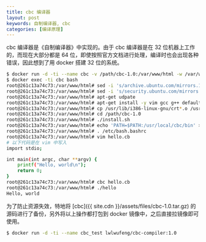 ```yaml
---
title: cbc 编译器
layout: post
keywords: 自制编译器, cbc
categories: [编译原理]
---
```


cbc 编译器是《自制编译器》中实现的。由于 cbc 编译器是在 32 位机器上工作的，而现在大部分都是 64 位，即使按照官方文档进行处理，编译时也会出现各种错误，因此想到了用 docker 搭建 32 位的系统。

```bash
$ docker run -d -ti --name cbc -v /path/cbc-1.0:/var/www/html -w /var/www/html i386/ubuntu
$ docker exec -ti cbc bash
root@261c13a74c73:/var/www/html# sed -i 's/archive.ubuntu.com/mirrors.163.com/' /etc/apt/source.list
root@261c13a74c73:/var/www/html# sed -i 's/security.ubuntu.com/mirrors.163.com/' /etc/apt/source.list
root@261c13a74c73:/var/www/html# apt-get udpate
root@261c13a74c73:/var/www/html# apt-get install -y vim gcc g++ default-jdk default-jre
root@261c13a74c73:/var/www/html# cp /usr/lib/i386-linux-gnu/crt*.o /usr/lib
root@261c13a74c73:/var/www/html# cd /path/cbc-1.0
root@261c13a74c73:/var/www/html# ./install.sh
root@261c13a74c73:/var/www/html# echo 'PATH=$PATH:/usr/local/cbc/bin' >> /etc/bash.bashrc
root@261c13a74c73:/var/www/html# . /etc/bash.bashrc
root@261c13a74c73:/var/www/html# vim hello.cb
# 以下代码是在 vim 中写入
import stdio;

int main(int argc, char **argv) {
    printf("Hello, world\n");
    return 0;
}
root@261c13a74c73:/var/www/html# cbc hello.cb
root@261c13a74c73:/var/www/html# ./hello 
Hello, world
```

为了防止资源失效，特地将 [cbc]({{ site.cdn }}/assets/files/cbc-1.0.tar.gz) 的源码进行了备份，另外将以上操作都打包到 docker 镜像中，之后直接拉镜像即可使用。

```bash
$ docker run -d -ti --name cbc_test lwlwufeng/cbc-compiler:1.0
```
